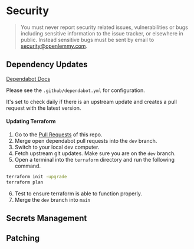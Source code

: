# Security

> You must never report security related issues, vulnerabilities or bugs including sensitive information to the issue tracker, or elsewhere in public. Instead sensitive bugs must be sent by email to [security@openlemmy.com](mailto:security@openlemmy.com).

## Dependency Updates

[Dependabot Docs](https://docs.github.com/en/code-security/dependabot/dependabot-version-updates/configuration-options-for-the-dependabot.yml-file)

Please see the `.github/dependabot.yml` for configuration.

It's set to check daily if there is an upstream update and creates a pull request with the latest version.

#### Updating Terraform

1.  Go to the [Pull Requests](/pulls) of this repo.
2.  Merge open dependabot pull requests into the `dev` branch.
3.  Switch to your local dev computer.
4.  Fetch upstream git updates. Make sure you are on the `dev` branch.
5.  Open a terminal into the `terraform` directory and run the following command.

```bash
terraform init -upgrade
terraform plan
```

6. Test to ensure terraform is able to function properly.
7. Merge the `dev` branch into `main`

## Secrets Management

## Patching
